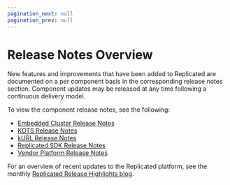 ```yaml
---
pagination_next: null
pagination_prev: null
---
```


# Release Notes Overview

New features and improvements that have been added to Replicated are documented on a per component basis in the corresponding release notes section. Component updates may be released at any time following a continuous delivery model.

To view the component release notes, see the following:
* [Embedded Cluster Release Notes](rn-embedded-cluster)
* [KOTS Release Notes](rn-app-manager)
* [kURL Release Notes](rn-kubernetes-installer)
* [Replicated SDK Release Notes](rn-replicated-sdk)
* [Vendor Platform Release Notes](rn-vendor-platform)

For an overview of recent updates to the Replicated platform, see the monthly [Replicated Release Highlights blog](https://www.replicated.com/blog-tags/replicated-release-highlights). 
